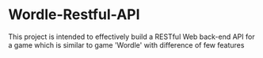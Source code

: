 # Wordle-Restful-API
This project is intended to effectively build a RESTful Web back-end API for a game which is similar to game 'Wordle' with difference of few features
